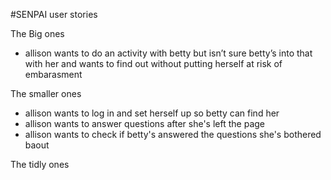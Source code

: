 #SENPAI user stories

The Big ones
- allison wants to do an activity with betty but isn’t sure betty’s into that with her and wants to find out without putting herself at risk of embarasment

The smaller ones
- allison wants to log in and set herself up so betty can find her
- allison wants to answer questions after she's left the page
- allison wants to check if betty's answered the questions she's bothered baout

The tidly ones


